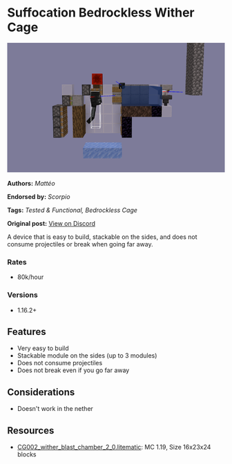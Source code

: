 # Suffocation Bedrockless Wither Cage
<img alt="2023-01-01_16.png" src="images/2023-01-01_16.png?raw=1" height="300px">

**Authors:** *Mattéo*

**Endorsed by:** *Scorpio*

**Tags:** *Tested & Functional, Bedrockless Cage*

**Original post:** [View on Discord](https://discord.com/channels/913065809096638494/1391959841349832744)

A device that is easy to build, stackable on the sides, and does not consume projectiles or break when going far away.

### Rates
- 80k/hour
### Versions
- 1.16.2+

## Features
- Very easy to build
- Stackable module on the sides (up to 3 modules)
- Does not consume projectiles
- Does not break even if you go far away

## Considerations
- Doesn't work in the nether

## Resources
- [CG002_wither_blast_chamber_2_0.litematic](attachments/CG002_wither_blast_chamber_2_0.litematic): MC 1.19, Size 16x23x24 blocks
